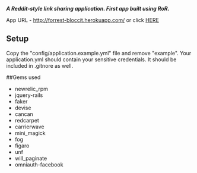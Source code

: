 **_A Reddit-style link sharing application. First app built using RoR._**

App URL - http://forrest-bloccit.herokuapp.com/
or click [HERE](http://forrest-bloccit.herokuapp.com/)

## Setup
Copy the "config/application.example.yml" file and remove "example". Your application.yml should contain your sensitive credentials. It should be included in .gitnore as well.

##Gems used
* newrelic_rpm
* jquery-rails
* faker
* devise
* cancan
* redcarpet
* carrierwave
* mini_magick
* fog
* figaro
* unf
* will_paginate
* omniauth-facebook
